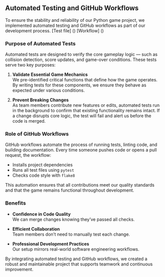 
## Automated Testing and GitHub Workflows

To ensure the stability and reliability of our Python game project, we implemented automated testing and GitHub workflows as part of our development process.
[Test file] ()
[Workflow] ()

###  Purpose of Automated Tests

Automated tests are designed to verify the core gameplay logic — such as collision detection, score updates, and game-over conditions. These tests serve two key purposes:

1. **Validate Essential Game Mechanics**  
   We pre-identified critical functions that define how the game operates. By writing tests for these components, we ensure they behave as expected under various conditions.

2. **Prevent Breaking Changes**  
   As team members contribute new features or edits, automated tests run in the background to confirm that existing functionality remains intact. If a change disrupts core logic, the test will fail and alert us before the code is merged.

### Role of GitHub Workflows

GitHub workflows automate the process of running tests, linting code, and building documentation. Every time someone pushes code or opens a pull request, the workflow:

- Installs project dependencies
- Runs all test files using `pytest`
- Checks code style with `flake8`

This automation ensures that all contributions meet our quality standards and that the game remains functional throughout development.

### Benefits

- **Confidence in Code Quality**  
  We can merge changes knowing they’ve passed all checks.

- **Efficient Collaboration**  
  Team members don’t need to manually test each change.

- **Professional Development Practices**  
  Our setup mirrors real-world software engineering workflows.

By integrating automated testing and GitHub workflows, we created a robust and maintainable project that supports teamwork and continuous improvement.
